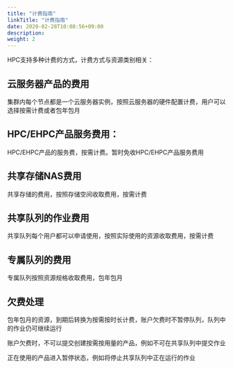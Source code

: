 ```yaml
---
title: "计费指南"
linkTitle: "计费指南"
date: 2020-02-28T10:08:56+09:00
description:
weight: 2
---
```




HPC支持多种计费的方式，计费方式与资源类别相关：

## 云服务器产品的费用

集群内每个节点都是一个云服务器实例，按照云服务器的硬件配置计费，用户可以选择按需计费或者包年包月

## HPC/EHPC产品服务费用：

HPC/EHPC产品的服务费，按需计费。暂时免收HPC/EHPC产品服务费用

## 共享存储NAS费用

共享存储的费用，按照存储空间收取费用，按需计费

## 共享队列的作业费用

共享队列每个用户都可以申请使用，按照实际使用的资源收取费用，按需计费

## 专属队列的费用

专属队列按照资源规格收取费用，包年包月

## 欠费处理

包年包月的资源，到期后转换为按需按时长计费，账户欠费时不暂停队列，队列中的作业仍可继续运行

账户欠费时，不可以提交创建按需按用量的产品，例如不可在共享队列中提交作业

正在使用的产品进入暂停状态，例如将停止共享队列中正在运行的作业


